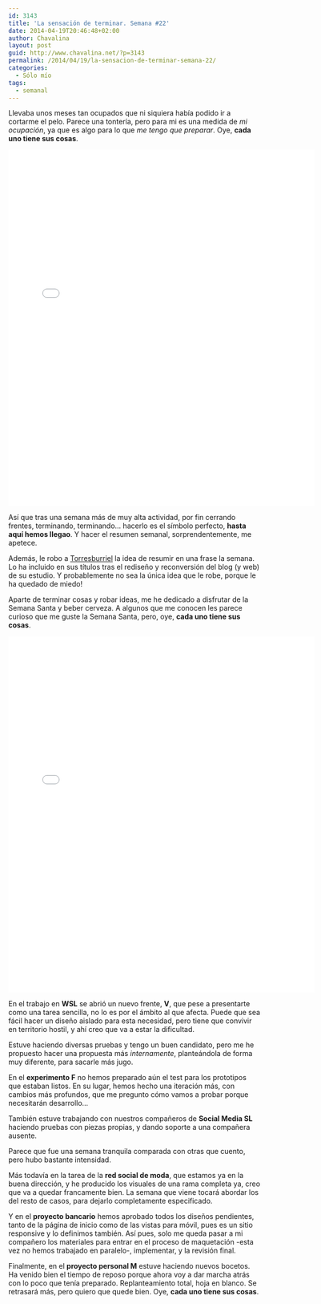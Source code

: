 ```yaml
---
id: 3143
title: 'La sensación de terminar. Semana #22'
date: 2014-04-19T20:46:48+02:00
author: Chavalina
layout: post
guid: http://www.chavalina.net/?p=3143
permalink: /2014/04/19/la-sensacion-de-terminar-semana-22/
categories:
  - Sólo mío
tags:
  - semanal
---
```

Llevaba unos meses tan ocupados que ni siquiera había podido ir a cortarme el pelo. Parece una tontería, pero para mi es una medida de _mi ocupación_, ya que es algo para lo que _me tengo que preparar_. Oye, **cada uno tiene sus cosas**. 

<iframe src="//instagram.com/p/m9_-g5NspE/embed/" width="612" height="710" frameborder="0" scrolling="no" allowtransparency="true"></iframe>

Así que tras una semana más de muy alta actividad, por fin cerrando frentes, terminando, terminando… hacerlo es el símbolo perfecto, **hasta aquí hemos llegao**. Y hacer el resumen semanal, sorprendentemente, me apetece. 

Además, le robo a [Torresburriel](http://www.torresburriel.com/weblog/) la idea de resumir en una frase la semana. Lo ha incluido en sus títulos tras el rediseño y reconversión del blog (y web) de su estudio. Y probablemente no sea la única idea que le robe, porque le ha quedado de miedo!

Aparte de terminar cosas y robar ideas, me he dedicado a disfrutar de la Semana Santa y beber cerveza. A algunos que me conocen les parece curioso que me guste la Semana Santa, pero, oye, **cada uno tiene sus cosas**.

<iframe src="//instagram.com/p/m8h2ulNsuX/embed/" width="612" height="710" frameborder="0" scrolling="no" allowtransparency="true"></iframe>

En el trabajo en **WSL** se abrió un nuevo frente, **V**, que pese a presentarte como una tarea sencilla, no lo es por el ámbito al que afecta. Puede que sea fácil hacer un diseño aislado para esta necesidad, pero tiene que convivir en territorio hostil, y ahí creo que va a estar la dificultad. 

Estuve haciendo diversas pruebas y tengo un buen candidato, pero me he propuesto hacer una propuesta más _internamente_, planteándola de forma muy diferente, para sacarle más jugo.

En el **experimento F** no hemos preparado aún el test para los prototipos que estaban listos. En su lugar, hemos hecho una iteración más, con cambios más profundos, que me pregunto cómo vamos a probar porque necesitarán desarrollo…

También estuve trabajando con nuestros compañeros de **Social Media SL** haciendo pruebas con piezas propias, y dando soporte a una compañera ausente.

Parece que fue una semana tranquila comparada con otras que cuento, pero hubo bastante intensidad.

Más todavía en la tarea de la **red social de moda**, que estamos ya en la buena dirección, y he producido los visuales de una rama completa ya, creo que va a quedar francamente bien. La semana que viene tocará abordar los del resto de casos, para dejarlo completamente especificado.

Y en el **proyecto bancario** hemos aprobado todos los diseños pendientes, tanto de la página de inicio como de las vistas para móvil, pues es un sitio responsive y lo definimos también. Así pues, solo me queda pasar a mi compañero los materiales para entrar en el proceso de maquetación -esta vez no hemos trabajado en paralelo-, implementar, y la revisión final.

Finalmente, en el **proyecto personal M** estuve haciendo nuevos bocetos. Ha venido bien el tiempo de reposo porque ahora voy a dar marcha atrás con lo poco que tenía preparado. Replanteamiento total, hoja en blanco. Se retrasará más, pero quiero que quede bien. Oye, **cada uno tiene sus cosas**.